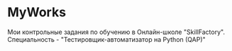 # MyWorks
Мои контрольные задания по обучению в Онлайн-школе "SkillFactory".
Специальность - "Тестировщик-автоматизатор на Python (QAP)"



